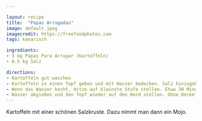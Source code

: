 ```yaml
---

layout: recipe
title:  "Papas Arrugadas"
image: default.jpeg
imagecredit: https://freefoodphotos.com
tags: kanarisch

ingredients:
- 3 kg Papas Para Arrugar (Kartoffeln)
- 0.5 kg Salz

directions:
- Kartoffeln gut waschen
- Kartoffeln in einen Topf geben und mit Wasser bedecken. Salz hinzugeben und zum Kochen bringen
- Wenn das Wasser kocht, Hitze auf kleinste Stufe stellen. Etwa 30 Minuten kochen, bis die Kartoffeln weiß werden
- Wasser abgießen und den Topf wieder auf den Herd stellen. Ohne Deckel schwenken, bis die Kartoffeln weiß sind.
---
```


Kartoffeln mit einer schönen Salzkruste. Dazu nimmt man dann ein Mojo.
